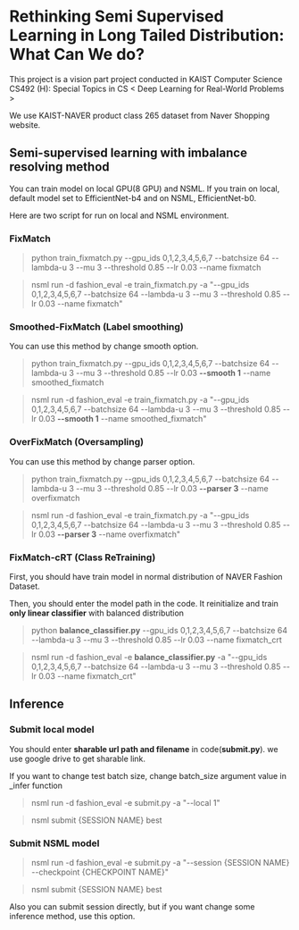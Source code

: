 # Rethinking Semi Supervised Learning in Long Tailed Distribution: What Can We do?
This project is a vision part project conducted in KAIST Computer Science CS492 (H): Special Topics in CS < Deep Learning for Real-World Problems > 

We use KAIST-NAVER product class 265 dataset from Naver Shopping website.


## Semi-supervised learning with imbalance resolving method
You can train model on local GPU(8 GPU) and NSML.
If you train on local, default model set to EfficientNet-b4 and on NSML, EfficientNet-b0. 

Here are two script for run on local and NSML environment.


### FixMatch
> python train_fixmatch.py --gpu_ids 0,1,2,3,4,5,6,7 --batchsize 64 --lambda-u 3 --mu 3 --threshold 0.85 --lr 0.03  --name fixmatch

> nsml run -d fashion_eval -e train_fixmatch.py -a "--gpu_ids 0,1,2,3,4,5,6,7 --batchsize 64 --lambda-u 3 --mu 3 --threshold 0.85 --lr 0.03  --name fixmatch"

### Smoothed-FixMatch (Label smoothing)
You can use this method by change smooth option.
> python train_fixmatch.py --gpu_ids 0,1,2,3,4,5,6,7 --batchsize 64 --lambda-u 3 --mu 3 --threshold 0.85 --lr 0.03  **--smooth 1** --name smoothed_fixmatch

> nsml run -d fashion_eval -e train_fixmatch.py -a "--gpu_ids 0,1,2,3,4,5,6,7 --batchsize 64 --lambda-u 3 --mu 3 --threshold 0.85 --lr 0.03  **--smooth 1** --name smoothed_fixmatch"


### OverFixMatch (Oversampling)
You can use this method by change parser option.
> python train_fixmatch.py --gpu_ids 0,1,2,3,4,5,6,7 --batchsize 64 --lambda-u 3 --mu 3 --threshold 0.85 --lr 0.03 **--parser 3** --name overfixmatch

> nsml run -d fashion_eval -e train_fixmatch.py -a "--gpu_ids 0,1,2,3,4,5,6,7 --batchsize 64 --lambda-u 3 --mu 3 --threshold 0.85 --lr 0.03 **--parser 3** --name overfixmatch"


### FixMatch-cRT (Class ReTraining)
First, you should have train model in normal distribution of NAVER Fashion Dataset.

Then, you should enter the model path in the code. It reinitialize and train **only linear classifier** with balanced distribution
> python **balance_classifier.py** --gpu_ids 0,1,2,3,4,5,6,7 --batchsize 64 --lambda-u 3 --mu 3 --threshold 0.85 --lr 0.03  --name fixmatch_crt

> nsml run -d fashion_eval -e **balance_classifier.py** -a "--gpu_ids 0,1,2,3,4,5,6,7 --batchsize 64 --lambda-u 3 --mu 3 --threshold 0.85 --lr 0.03  --name fixmatch_crt"




## Inference
### Submit local model
You should enter **sharable url path and filename** in code(**submit.py**). we use google drive to get sharable link.

If you want to change test batch size, change batch_size argument value in _infer function 
> nsml run -d fashion_eval -e submit.py -a "--local 1"

> nsml submit {SESSION NAME} best


### Submit NSML model
> nsml run -d fashion_eval -e submit.py -a "--session {SESSION NAME} --checkpoint {CHECKPOINT NAME}"

> nsml submit {SESSION NAME} best

Also you can submit session directly, but if you want change some inference method, use this option.
